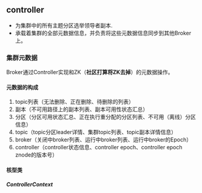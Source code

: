## controller
+ 为集群中的所有主题分区选举领导者副本.
+ 承载着集群的全部元数据信息，并负责将这些元数据信息同步到其他Broker上。

### 集群元数据
Broker通过Controller实现和ZK（**社区打算将ZK去掉**）的元数据操作。

#### 元数据的构成
1. topic列表（无法删除、正在删除、待删除的列表）
2. 副本（不可用路径上的副本列表、副本可用性状态汇总）
3. 分区（分区可用状态汇总、正在执行重分配的分区列表、不可用（离线）分区信息）
4. topic（topic分区leader详情、集群topic列表、topic副本详情信息）
5. broker（关闭中broker列表、运行中broker列表、运行中broker的Epoch）
6. controller（controller状态信息、controller epoch、controller epoch znode的版本号）

#### 核型类
##### ControllerContext
